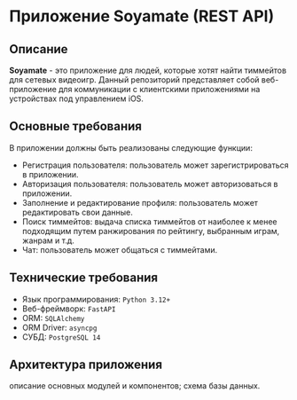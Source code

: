 # Приложение Soyamate (REST API)
## Описание
**Soyamate** - это приложение для людей, которые хотят найти тиммейтов для сетевых видеоигр. Данный репозиторий представляет собой веб-приложение для коммуникации с клиентскими приложениями на устройствах под управлением iOS.

## Основные требования
В приложении должны быть реализованы следующие функции:
- Регистрация пользователя: пользователь может зарегистрироваться в приложении.
- Авторизация пользователя: пользователь может авторизоваться в приложении.
- Заполнение и редактирование профиля: пользователь может редактировать свои данные.
- Поиск тиммейтов: выдача списка тиммейтов от наиболее к менее подходящим путем ранжирования по рейтингу, выбранным играм, жанрам и т.д.
- Чат: пользователь может общаться с тиммейтами.

## Технические требования
- Язык программирования: ``Python 3.12+``
- Веб-фреймворк: ``FastAPI``
- ORM: ``SQLAlchemy``
- ORM Driver: ``asyncpg``
- СУБД: ``PostgreSQL 14``

## Архитектура приложения
описание основных модулей и компонентов; схема базы данных.